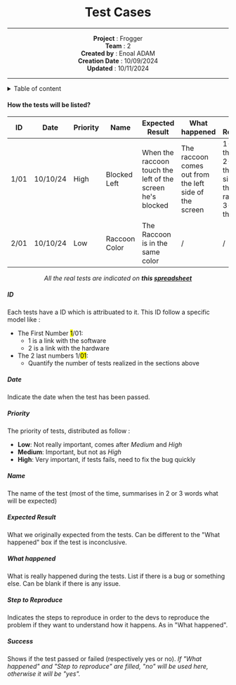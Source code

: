 <div align="center">

# Test Cases

---


**Project** : Frogger <br>
**Team** : 2 <br>
**Created by** : Enoal ADAM <br>
**Creation Date** : 10/09/2024 <br>
**Updated** : 10/11/2024 <br>

---

</div>
<details>
<summary>Table of content</summary>

- [Test Cases](#test-cases)
      - [How the tests will be listed?](#how-the-tests-will-be-listed)
        - [ID](#id)
        - [Date](#date)
        - [Priority](#priority)
        - [Name](#name)
        - [Expected Result](#expected-result)
        - [What happened](#what-happened)
        - [Step to Reproduce](#step-to-reproduce)
        - [Success](#success)

</details>

#### How the tests will be listed?

|ID|Date|Priority|Name|Expected Result|What happened|Step to Reproduce|Success|
|---|---|---|---|---|---|---|---|
|1/01|10/10/24|High|Blocked Left|When the raccoon touch the left of the screen he's blocked|The raccoon comes out from the left side of the screen|1- Start the game <br> 2- Go on the left side with the raccoon <br> 3- Note the bug|No
|2/01|10/10/24|Low|Raccoon Color|The Raccoon is in the same color|/|/|Yes|


<center>

*All the real tests are indicated on **this [spreadsheet](https://docs.google.com/spreadsheets/d/1xDvMMivWDznyqAlkjNg5Zc1iZPZZttfN4TMLGhUK0E0/edit?gid=0#gid=0)***
</center>

##### ID

Each tests have a ID which is attribuated to it. This ID follow a specific model like :

- The First Number <mark>1</mark>/01:
  - 1 is a link with the software
  - 2 is a link with the hardware
- The 2 last numbers 1/<mark>01</mark>:
  - Quantify the number of tests realized in the sections above

##### Date

Indicate the date when the test has been passed.

##### Priority

The priority of tests, distributed as follow :
- **Low**: Not really important, comes after *Medium* and *High*
- **Medium**: Important, but not as *High*
- **High**: Very important, if tests fails, need to fix the bug quickly

##### Name

The name of the test (most of the time, summarises in 2 or 3 words what will be expected)

##### Expected Result

What we originally expected from the tests. Can be different to the "What happened" box if the test is inconclusive.

##### What happened

What is really happened during the tests. List if there is a bug or something else.
Can be blank if there is any issue.

##### Step to Reproduce

Indicates the steps to reproduce in order to the devs to reproduce the problem if they want to understand how it happens.
As in "What happened".

##### Success

Shows if the test passed or failed (respectively yes or no). 
*If "What happened" and "Step to reproduce" are filled, "no" will be used here, otherwise it will be "yes".*